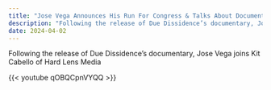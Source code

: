 ```yaml
---
title: "Jose Vega Announces His Run For Congress & Talks About Documentary with Hard Lens Media"
description: "Following the release of Due Dissidence’s documentary, Jose Vega joins Kit Cabello of Hard Lens Media......"
date: 2024-04-02
---
```


Following the release of Due Dissidence’s documentary, Jose Vega joins Kit Cabello of Hard Lens Media

{{< youtube qOBQCpnVYQQ >}}
